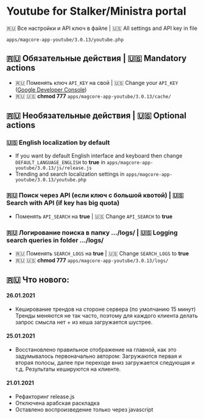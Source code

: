 # Youtube for Stalker/Ministra portal

&#127479;&#127482; Все настройки и API ключ в файле | &#127482;&#127480; All settings and API key in file

`apps/magcore-app-youtube/3.0.13/youtube.php`

## &#127479;&#127482; Обязательные действия | &#127482;&#127480; Mandatory actions
- &#127479;&#127482; Поменять ключ `API_KEY` на свой | &#127482;&#127480; Change your `API_KEY` ([Google Developer Console](https://console.developers.google.com))
- &#127479;&#127482; &#127482;&#127480; **chmod 777** `apps/magcore-app-youtube/3.0.13/cache/`

## &#127479;&#127482; Необязательные действия | &#127482;&#127480; Optional actions
### &#127482;&#127480; English localization by default
- If you want by default English interface and keyboard then change `DEFAULT_LANGUAGE_ENGLISH` to __true__ in `apps/magcore-app-youtube/3.0.13/js/release.js`
- Trending and search localization settings in `apps/magcore-app-youtube/3.0.13/youtube.php`

### &#127479;&#127482; Поиск через API (если ключ с большой квотой) | &#127482;&#127480; Search with API (if key has big quota)
- Поменять `API_SEARCH` на __true__ | &#127482;&#127480; Change `API_SEARCH` to __true__

### &#127479;&#127482; Логирование поиска в папку .../logs/ | &#127482;&#127480; Logging search queries in folder .../logs/
- &#127479;&#127482; Поменять `SEARCH_LOGS` на __true__ | &#127482;&#127480; Change `SEARCH_LOGS` to __true__
- &#127479;&#127482; &#127482;&#127480; **chmod 777** `apps/magcore-app-youtube/3.0.13/logs/`

## &#127479;&#127482; Что нового:
#### 26.01.2021
- Кеширование трендов на стороне сервера (по умолчанию 15 минут)
Тренды меняются не так часто, поэтому для каждого клиента делать запрос смысла нет + из кеша загружается шустрее.

#### 25.01.2021
- Восстановлено правильное отображение на главной, как это задумывалось первоначально автором:
Загружаются первая и вторая полосы, далее при переходе вниз загружается следующая и т.д. Результаты кешируются на клиенте.

#### 21.01.2021
- Рефакторинг release.js
- Отключена арабская раскладка
- Оставлено воспроизведение только через javascript